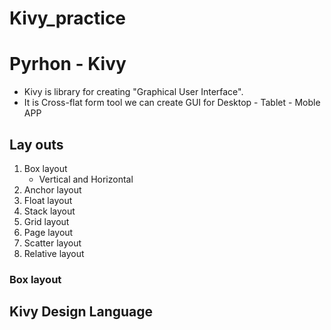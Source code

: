 # Kivy_practice

# Pyrhon - Kivy
* Kivy is library for creating "Graphical User Interface".
* It is Cross-flat form tool we can create GUI for Desktop - Tablet - Moble APP

## Lay outs
1. Box layout
    * Vertical and Horizontal
2. Anchor layout
3. Float layout
4. Stack layout
5. Grid layout
6. Page layout
7. Scatter layout
8. Relative layout

### Box layout


## Kivy Design Language
